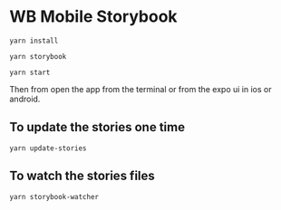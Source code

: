 # WB Mobile Storybook

```
yarn install
```

```
yarn storybook
```

```
yarn start
```

Then from open the app from the terminal or from the expo ui in ios or android.

## To update the stories one time

```
yarn update-stories
```

## To watch the stories files

```
yarn storybook-watcher
```
